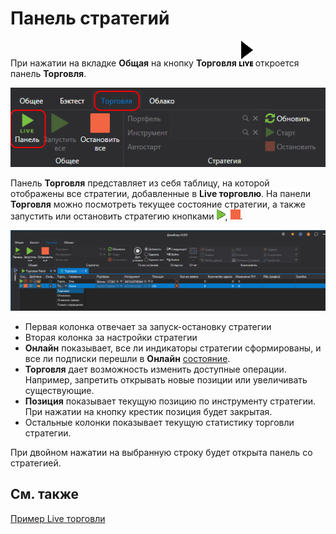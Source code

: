 # Панель стратегий

При нажатии на вкладке **Общая** на кнопку **Торговля** ![Designer Panel strategies 00](../../../images/designer_panel_strategies_00.png) откроется панель **Торговля**.

![Designer Panel strategies 01](../../../images/designer_panel_strategies_01.png)

Панель **Торговля** представляет из себя таблицу, на которой отображены все стратегии, добавленные в **Live торговлю**. На панели **Торговля** можно посмотреть текущее состояние стратегии, а также запустить или остановить стратегию кнопками ![Designer Panel Circuits 02](../../../images/designer_panel_circuits_02.png), ![Designer Panel Circuits 03](../../../images/designer_panel_circuits_03.png).

![Designer Panel strategies 02](../../../images/designer_panel_strategies_02.png)

- Первая колонка отвечает за запуск-остановку стратегии
- Вторая колонка за настройки стратегии
- **Онлайн** показывает, все ли индикаторы стратегии сформированы, и все ли подписки перешли в **Онлайн** [состояние](../../api/market_data/subscriptions.md).
- **Торговля** дает возможность изменить доступные операции. Например, запретить открывать новые позиции или увеличивать существующие.
- **Позиция** показывает текущую позицию по инструменту стратегии. При нажатии на кнопку крестик позиция будет закрытая.
- Остальные колонки показывает текущую статистику торговли стратегии.

При двойном нажатии на выбранную строку будет открыта панель со стратегией.

## См. также

[Пример Live торговли](live_execution_sample.md)
